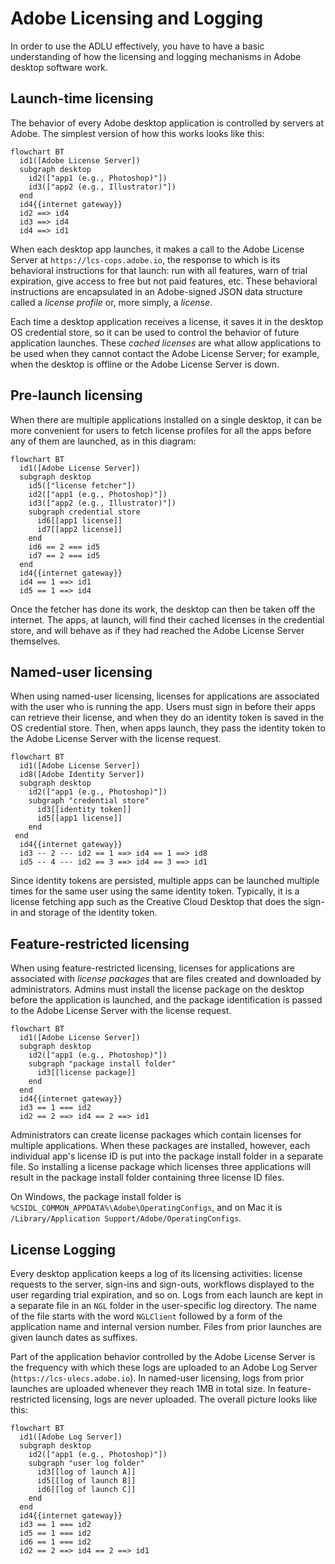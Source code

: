 # Adobe Licensing and Logging

In order to use the ADLU effectively, you have to have a basic understanding of how the licensing and logging mechanisms in Adobe desktop software work.

## Launch-time licensing

The behavior of every Adobe desktop application is controlled by servers at Adobe.  The simplest version of how this works looks like this:

```mermaid
flowchart BT
  id1([Adobe License Server])
  subgraph desktop
    id2(["app1 (e.g., Photoshop)"])
    id3(["app2 (e.g., Illustrator)"])
  end
  id4{{internet gateway}}
  id2 ==> id4
  id3 ==> id4
  id4 ==> id1
```

When each desktop app launches, it makes a call to the Adobe License Server at `https://lcs-cops.adobe.io`, the response to which is its behavioral instructions for that launch: run with all features, warn of trial expiration, give access to free but not paid features, etc.  These behavioral instructions are encapsulated in an Adobe-signed JSON data structure called a *license profile* or, more simply, a *license*.

Each time a desktop application receives a license, it saves it in the desktop OS credential store, so it can be used to control the behavior of future application launches.  These *cached licenses* are what allow applications to be used when they cannot contact the Adobe License Server; for example, when the desktop is offline or the Adobe License Server is down.

## Pre-launch licensing

When there are multiple applications installed on a single desktop, it can be more convenient for users to fetch license profiles for all the apps before any of them are launched, as in this diagram:

```mermaid
flowchart BT
  id1([Adobe License Server])
  subgraph desktop
    id5(["license fetcher"])
    id2(["app1 (e.g., Photoshop)"])
    id3(["app2 (e.g., Illustrator)"])
    subgraph credential store
      id6[[app1 license]]
      id7[[app2 license]]
    end
    id6 == 2 === id5
    id7 == 2 === id5
  end
  id4{{internet gateway}}
  id4 == 1 ==> id1
  id5 == 1 ==> id4
```

Once the fetcher has done its work, the desktop can then be taken off the internet.  The apps, at launch, will find their cached licenses in the credential store, and will behave as if they had reached the Adobe License Server themselves.

## Named-user licensing

When using named-user licensing, licenses for applications are associated with the user who is running the app.  Users must sign in before their apps can retrieve their license, and when they do an identity token is saved in the OS credential store.  Then, when apps launch, they pass the identity token to the Adobe License Server with the license request.

```mermaid
flowchart BT
  id1([Adobe License Server])
  id8([Adobe Identity Server])
  subgraph desktop
    id2(["app1 (e.g., Photoshop)"])
    subgraph "credential store"
      id3[[identity token]]
      id5[[app1 license]]
    end
 end
  id4{{internet gateway}}
  id3 -- 2 --- id2 == 1 ==> id4 == 1 ==> id8
  id5 -- 4 --- id2 == 3 ==> id4 == 3 ==> id1
```

Since identity tokens are persisted, multiple apps can be launched multiple times for the same user using the same identity token.  Typically, it is a license fetching app such as the Creative Cloud Desktop that does the sign-in and storage of the identity token.

## Feature-restricted licensing

When using feature-restricted licensing, licenses for applications are associated with _license packages_ that are files created and downloaded by administrators.  Admins must install the license package on the desktop before the application is launched, and the package identification is passed to the Adobe License Server with the license request.

```mermaid
flowchart BT
  id1([Adobe License Server])
  subgraph desktop
    id2(["app1 (e.g., Photoshop)"])
    subgraph "package install folder"
      id3[[license package]]
    end
  end
  id4{{internet gateway}}
  id3 == 1 === id2
  id2 == 2 ==> id4 == 2 ==> id1
```

Administrators can create license packages which contain licenses for multiple applications.  When these packages are installed, however, each individual app's license ID is put into the package install folder in a separate file.  So installing a license package which licenses three applications will result in the package install folder containing three license ID files.

On Windows, the package install folder is `%CSIDL_COMMON_APPDATA%\Adobe\OperatingConfigs`, and on Mac it is `/Library/Application Support/Adobe/OperatingConfigs`.

## License Logging

Every desktop application keeps a log of its licensing activities: license requests to the server, sign-ins and sign-outs, workflows displayed to the user regarding trial expiration, and so on.  Logs from each launch are kept in a separate file in an `NGL` folder in the user-specific log directory.  The name of the file starts with the word `NGLClient` followed by a form of the application name and internal version number.  Files from prior launches are given launch dates as suffixes.

Part of the application behavior controlled by the Adobe License Server is the frequency with which these logs are uploaded to an Adobe Log Server (`https://lcs-ulecs.adobe.io`). In named-user licensing, logs from prior launches are uploaded whenever they reach 1MB in total size.  In feature-restricted licensing, logs are never uploaded.  The overall picture looks like this:

```mermaid
flowchart BT
  id1([Adobe Log Server])
  subgraph desktop
    id2(["app1 (e.g., Photoshop)"])
    subgraph "user log folder"
      id3[[log of launch A]]
      id5[[log of launch B]]
      id6[[log of launch C]]
    end
  end
  id4{{internet gateway}}
  id3 == 1 === id2
  id5 == 1 === id2
  id6 == 1 === id2
  id2 == 2 ==> id4 == 2 ==> id1
```


